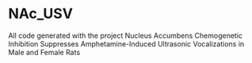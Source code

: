 # NAc_USV
All code generated with the project Nucleus Accumbens Chemogenetic Inhibition Suppresses Amphetamine-Induced Ultrasonic Vocalizations in Male and Female Rats
